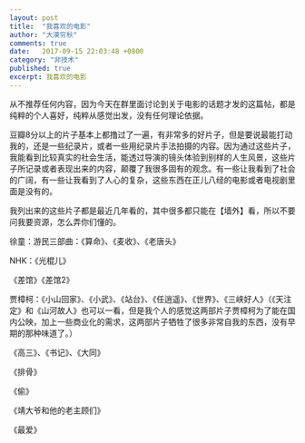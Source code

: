```yaml
---
layout: post
title:  "我喜欢的电影"
author: "大漠穷秋"
comments: true
date:   2017-09-15 22:03:48 +0800
category: "非技术"
published: true
excerpt: 我喜欢的电影
---
```

从不推荐任何内容，因为今天在群里面讨论到关于电影的话题才发的这篇帖，都是纯粹的个人喜好，纯粹从感觉出发，没有任何理论依据。

豆瓣8分以上的片子基本上都撸过了一遍，有非常多的好片子，但是要说最能打动我的，还是一些纪录片，或者一些用纪录片手法拍摄的内容。因为通过这些片子，我能看到比较真实的社会生活，能透过导演的镜头体验到别样的人生风景，这些片子所记录或者表现出来的内容，颠覆了我很多固有的观念。有一些让我看到了社会的广阔，有一些让我看到了人心的复杂，这些东西在正儿八经的电影或者电视剧里面是没有的。

我列出来的这些片子都是最近几年看的，其中很多都只能在【墙外】看，所以不要问我要资源，怎么弄你们懂的。

徐童：游民三部曲：《算命》、《麦收》、《老唐头》

NHK：《光棍儿》

《差馆》《差馆2》

贾樟柯：《小山回家》、《小武》、《站台》、《任逍遥》、《世界》、《三峡好人》（《天注定》和《山河故人》也可以一看，但是我个人的感觉这两部片子贾樟柯为了能在国内公映，加上一些商业化的需求，这两部片子牺牲了很多非常自我的东西，没有早期的那种味道了。）

《高三》、《书记》、《大同》

《排骨》

《偷》

《靖大爷和他的老主顾们》

《最爱》
